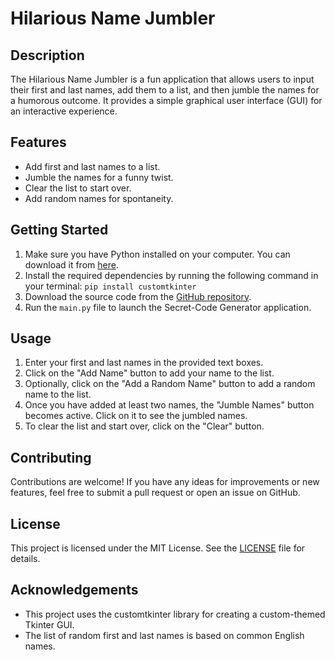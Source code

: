 # Hilarious Name Jumbler

## Description
The Hilarious Name Jumbler is a fun application that allows users to input their first and last names, add them to a list, and then jumble the names for a humorous outcome. It provides a simple graphical user interface (GUI) for an interactive experience.

## Features
- Add first and last names to a list.
- Jumble the names for a funny twist.
- Clear the list to start over.
- Add random names for spontaneity.

## Getting Started
1. Make sure you have Python installed on your computer. You can download it from [here](https://www.python.org/downloads/).
2. Install the required dependencies by running the following command in your terminal: `pip install customtkinter`
3. Download the source code from the [GitHub repository](https://github.com/SmartCoder12345/Hilarious_Name_Jumbler).
4. Run the `main.py` file to launch the Secret-Code Generator application.

## Usage
1. Enter your first and last names in the provided text boxes.
2. Click on the "Add Name" button to add your name to the list.
3. Optionally, click on the "Add a Random Name" button to add a random name to the list.
4. Once you have added at least two names, the "Jumble Names" button becomes active. Click on it to see the jumbled names.
5. To clear the list and start over, click on the "Clear" button.

## Contributing
Contributions are welcome! If you have any ideas for improvements or new features, feel free to submit a pull request or open an issue on GitHub.

## License
This project is licensed under the MIT License. See the [LICENSE](LICENSE) file for details.

## Acknowledgements
- This project uses the customtkinter library for creating a custom-themed Tkinter GUI.
- The list of random first and last names is based on common English names.
